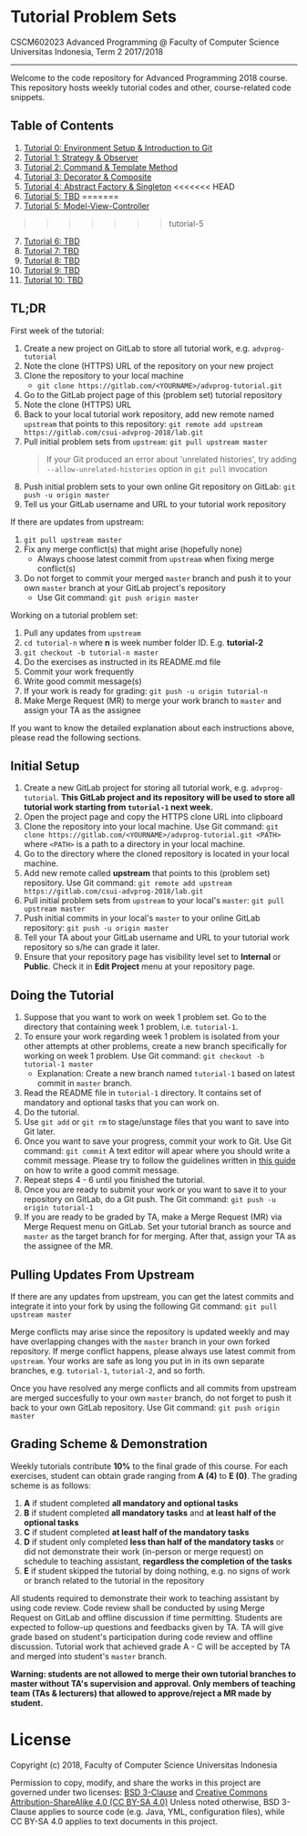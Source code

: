 # Tutorial Problem Sets

CSCM602023 Advanced Programming @ Faculty of Computer Science Universitas
Indonesia, Term 2 2017/2018

* * *

Welcome to the code repository for Advanced Programming 2018 course.
This repository hosts weekly tutorial codes and other, course-related
code snippets.

## Table of Contents

1. [Tutorial 0: Environment Setup & Introduction to Git](tutorial-0/README.md)
2. [Tutorial 1: Strategy & Observer](tutorial-1/README.md)
3. [Tutorial 2: Command & Template Method](tutorial-2/README.md)
4. [Tutorial 3: Decorator & Composite](tutorial-3/README.md)
5. [Tutorial 4: Abstract Factory & Singleton](tutorial-4/README.md)
<<<<<<< HEAD
6. [Tutorial 5: TBD](#)
=======
6. [Tutorial 5: Model-View-Controller](tutorial-5/README.md)
>>>>>>> tutorial-5
7. [Tutorial 6: TBD](#)
8. [Tutorial 7: TBD](#)
9. [Tutorial 8: TBD](#)
10. [Tutorial 9: TBD](#)
11. [Tutorial 10: TBD](#)

## TL;DR

First week of the tutorial:

1. Create a new project on GitLab to store all tutorial work, e.g.
`advprog-tutorial`
2. Note the clone (HTTPS) URL of the repository on your new project
3. Clone the repository to your local machine
    - `git clone https://gitlab.com/<YOURNAME>/advprog-tutorial.git`
4. Go to the GitLab project page of this (problem set) tutorial repository
5. Note the clone (HTTPS) URL
6. Back to your local tutorial work repository, add new remote named `upstream`
that points to this repository:
`git remote add upstream https://gitlab.com/csui-advprog-2018/lab.git`
7. Pull initial problem sets from `upstream`: `git pull upstream master`
    > If your Git produced an error about 'unrelated histories', try adding
    > `--allow-unrelated-histories` option in `git pull` invocation
8. Push initial problem sets to your own online Git repository on GitLab:
`git push -u origin master`
9. Tell us your GitLab username and URL to your tutorial work repository

If there are updates from upstream:

1. `git pull upstream master`
2. Fix any merge conflict(s) that might arise (hopefully none)
    - Always choose latest commit from `upstream` when fixing merge
    conflict(s)
3. Do not forget to commit your merged `master` branch and push it
to your own `master` branch at your GitLab project's repository
    - Use Git command: `git push origin master`

Working on a tutorial problem set:

1. Pull any updates from `upstream`
2. `cd tutorial-n` where **n** is week number folder ID. E.g. **tutorial-2**
3. `git checkout -b tutorial-n master`
4. Do the exercises as instructed in its README.md file
5. Commit your work frequently
6. Write good commit message(s)
7. If your work is ready for grading: `git push -u origin tutorial-n`
8. Make Merge Request (MR) to merge your work branch to `master` and
assign your TA as the assignee

If you want to know the detailed explanation about each instructions above,
please read the following sections.

## Initial Setup

1. Create a new GitLab project for storing all tutorial work, e.g.
`advprog-tutorial`. **This GitLab project and its repository will be
used to store all tutorial work starting from `tutorial-1` next week.**
2. Open the project page and copy the HTTPS clone URL into clipboard
3. Clone the repository into your local machine. Use Git command:
`git clone https://gitlab.com/<YOURNAME>/advprog-tutorial.git <PATH>`
where `<PATH>` is a path to a directory in your local machine.
4. Go to the directory where the cloned repository is located in your
local machine.
5. Add new remote called **upstream** that points to this (problem set)
repository. Use Git command: `git remote add upstream https://gitlab.com/csui-advprog-2018/lab.git`
6. Pull initial problem sets from `upstream` to your local's `master`:
`git pull upstream master`
7. Push initial commits in your local's `master` to your online GitLab
repository: `git push -u origin master`
8. Tell your TA about your GitLab username and URL to your tutorial
work repository so s/he can grade it later.
9. Ensure that your repository page has visibility level set to
**Internal** or **Public**. Check it in **Edit Project** menu at
your repository page.

## Doing the Tutorial

1. Suppose that you want to work on week 1 problem set. Go to the
directory that containing week 1 problem, i.e. `tutorial-1`.
2. To ensure your work regarding week 1 problem is isolated from
your other attempts at other problems, create a new branch
specifically for working on week 1 problem. Use Git command:
`git checkout -b tutorial-1 master`
    - Explanation: Create a new branch named `tutorial-1` based on 
    latest commit in `master` branch.
3. Read the README file in `tutorial-1` directory. It contains set of
mandatory and optional tasks that you can work on.
4. Do the tutorial.
5. Use `git add` or `git rm` to stage/unstage files that you want to
save into Git later.
6. Once you want to save your progress, commit your work to Git. Use
Git command: `git commit` A text editor will apear where you should
write a commit message. Please try to follow the guidelines written
in [this guide](http://chris.beams.io/posts/git-commit/) on how to
write a good commit message.
7. Repeat steps 4 - 6 until you finished the tutorial.
8. Once you are ready to submit your work or you want to save it to
your repository on GitLab, do a Git push. The Git command: 
`git push -u origin tutorial-1`
9. If you are ready to be graded by TA, make a Merge Request (MR) via
Merge Request menu on GitLab. Set your tutorial branch as source and
`master` as the target branch for for merging. After that, assign your TA
as the assignee of the MR.

## Pulling Updates From Upstream

If there are any updates from upstream, you can get the latest commits
and integrate it into your fork by using the following Git command:
`git pull upstream master`

Merge conflicts may arise since the repository is updated weekly and
may have overlapping changes with the `master` branch in your own
forked repository. If merge conflict happens, please always use latest
commit from `upstream`. Your works are safe as long you put in in its
own separate branches, e.g. `tutorial-1`, `tutorial-2`, and so forth.

Once you have resolved any merge conflicts and all commits from
upstream are merged succesfully to your own `master` branch, do not
forget to push it back to your own GitLab repository. Use Git command:
`git push origin master`

## Grading Scheme & Demonstration

Weekly tutorials contribute **10%** to the final grade of this course.
For each exercises, student can obtain grade ranging from **A (4)** to
**E (0)**. The grading scheme is as follows:

1. **A** if student completed **all mandatory and optional tasks**
2. **B** if student completed **all mandatory tasks** and **at least
    half of the optional tasks**
3. **C** if student completed **at least half of the mandatory tasks**
4. **D** if student only completed **less than half of the mandatory tasks**
    or did not demonstrate their work (in-person or merge request) on schedule
    to teaching assistant, **regardless the completion of the tasks**
5. **E** if student skipped the tutorial by doing nothing, e.g.
    no signs of work or branch related to the tutorial in the
    repository

All students required to demonstrate their work to teaching assistant by
using code review. Code review shall be conducted by using Merge
Request on GitLab and offline discussion if time permitting. Students
are expected to follow-up questions and feedbacks given by TA.
TA will give grade based on student's participation during code review and
offline discussion. Tutorial work that achieved grade A - C will be accepted
by TA and merged into student's `master` branch.

**Warning: students are not allowed to merge their own tutorial branches
to master without TA's supervision and approval. Only members of teaching
team (TAs & lecturers) that allowed to approve/reject a MR made by student.**

# License

Copyright (c) 2018, Faculty of Computer Science Universitas Indonesia

Permission to copy, modify, and share the works in this project are governed
under two licenses: [BSD 3-Clause][1] and [Creative Commons Attribution-ShareAlike 4.0 (CC BY-SA 4.0)][2]
Unless noted otherwise, BSD 3-Clause applies to source code (e.g. Java, YML,
configuration files), while CC BY-SA 4.0 applies to text documents in this project.

[1]: LICENSE
[2]: https://creativecommons.org/licenses/by-sa/4.0/
